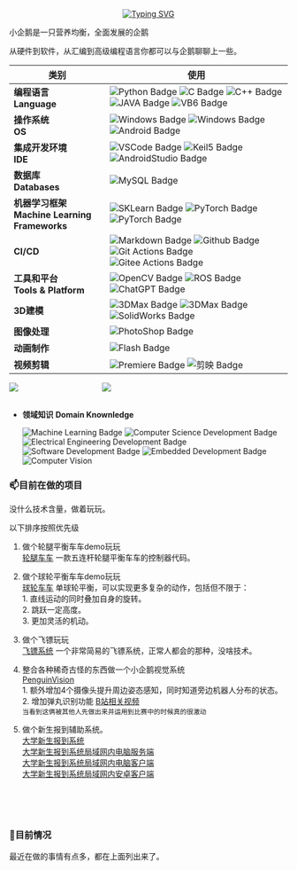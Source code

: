<!-- ### Hi there 👋

**LJW0401/LJW0401** is a ✨ _special_ ✨ repository because its `README.md` (this file) appears on your GitHub profile.

Here are some ideas to get you started:

- 🔭 I’m currently working on ...
- 🌱 I’m currently learning ...
- 👯 I’m looking to collaborate on ...
- 🤔 I’m looking for help with ...
- 💬 Ask me about ...
- 📫 How to reach me: ...
- 😄 Pronouns: ...
- ⚡ Fun fact: ...
-->


<!-- ### 👋欢迎来到小企鹅的GitHub空间 -->

<!-- <div align="center">
    <img src="https://readme-typing-svg.demolab.com?font=Fira+Code&pause=1000&color=black&width=435&lines=👋欢迎来到小企鹅的GitHub&center=true&size=27" alt="Typing SVG" />
</div> -->


<a href="https://git.io/typing-svg">
    <div align="center">
        <img src="https://readme-typing-svg.herokuapp.com?font=Fira+Code&pause=1000&width=435&lines=%F0%9F%91%8B%E6%AC%A2%E8%BF%8E%E6%9D%A5%E5%88%B0%E5%B0%8F%E4%BC%81%E9%B9%85%E7%9A%84GitHub" alt="Typing SVG" />
    </div>
</a>

<!-- <div align="center"> <img src="https://metrics.lecoq.io/sun0225SUN?template=classic&config.timezone=Asia%2FShanghai"> </div> -->

<!-- [![你的GitHub仓库ID's github activity graph](https://activity-graph.herokuapp.com/graph?username=LJW0401&theme=dracula)](https://github.com/ashutosh00710/github-readme-activity-graph)

<img src="https://activity-graph.herokuapp.com/graph?username=LJW0401&theme=dracula"> -->


小企鹅是一只营养均衡，全面发展的企鹅

从硬件到软件，从汇编到高级编程语言你都可以与企鹅聊聊上一些。

|类别|使用|
|---|---|
|**编程语言**<br>**Language**|![Python Badge](https://img.shields.io/badge/-Python-22FF22?style=flat&logo=python&logoColor=white) ![C Badge](https://img.shields.io/badge/-C-blue?style=flat&logo=c&logoColor=white) ![C++ Badge](https://img.shields.io/badge/-C%2B%2B-blue?style=flat&logo=c%2B%2B&logoColor=white) ![JAVA Badge](https://img.shields.io/badge/-JAVA-blue?style=flat&logo=java&logoColor=white) ![VB6 Badge](https://img.shields.io/badge/-VB6-956B7B?style=flat) |
|**操作系统**<br>**OS**|![Windows Badge](https://img.shields.io/badge/-Windows-blue?style=flat&logo=windows&logoColor=white) ![Windows Badge](https://img.shields.io/badge/-Ubuntu-blue?style=flat&logo=ubuntu&logoColor=white) ![Android Badge](https://img.shields.io/badge/-Android-22FF22?style=flat&logo=android&logoColor=white)|
|**集成开发环境**<br>**IDE**|![VSCode Badge](https://img.shields.io/badge/-VSCode-007ACC?style=flat&logo=visual-studio-code&logoColor=white) ![Keil5 Badge](https://img.shields.io/badge/-Keil5-007ACC?style=flat&logo=keil&logoColor=white) ![AndroidStudio Badge](https://img.shields.io/badge/-Android%20Studio-007ACC?style=flat&logo=android-studio&logoColor=white)|
|**数据库**<br>**Databases**|![MySQL Badge](https://img.shields.io/badge/-MySQL-blue?style=flat&logo=mysql&logoColor=white)|
|**机器学习框架**<br>**Machine Learning Frameworks**|![SKLearn Badge](https://img.shields.io/badge/-SKLearn-FF6600?style=flat&logo=scikit-learn&logoColor=white) ![PyTorch Badge](https://img.shields.io/badge/-PyTorch-007ACC?style=flat&logo=pytorch&logoColor=white) ![PyTorch Badge](https://img.shields.io/badge/-TensorFlow-007ACC?style=flat&logo=tensorflow&logoColor=white)|
|**CI/CD**|![Markdown Badge](https://img.shields.io/badge/-Markdown-2088FF?style=flat&logo=Markdown&logoColor=white) ![Github Badge](https://img.shields.io/badge/-Github%20-2088FF?style=flat&logo=Github&logoColor=white) ![Git Actions Badge](https://img.shields.io/badge/-Git%20-2088FF?style=flat&logo=Git&logoColor=white) ![Gitee Actions Badge](https://img.shields.io/badge/-Gitee-2088FF?style=flat&logo=Gitee&logoColor=white)|
|**工具和平台**<br>**Tools & Platform**|![OpenCV Badge](https://img.shields.io/badge/-OpenCV-007ACC?style=flat&logo=opencv&logoColor=white) ![ROS Badge](https://img.shields.io/badge/-ROS-007ACC?style=flat&logo=ros&logoColor=white) ![ChatGPT Badge](https://img.shields.io/badge/-ChatGPT-007ACC?style=flat&logo=openai&logoColor=white)|
|**3D建模**|![3DMax Badge](https://img.shields.io/badge/-3DMax-007ACC?style=flat&logo=autodesk&logoColor=white) ![3DMax Badge](https://img.shields.io/badge/-123D-007ACC?style=flat&logo=123d&logoColor=white) ![SolidWorks Badge](https://img.shields.io/badge/-SolidWorks-007ACC?style=flat&logo=solidworks&logoColor=white)|
|**图像处理**|![PhotoShop Badge](https://img.shields.io/badge/-PhotoShop-007ACC?style=flat&logo=adobe-photoshop&logoColor=white)|
|**动画制作**|![Flash Badge](https://img.shields.io/badge/-Flash-FF1111?style=flat&logo=adobe&logoColor=white)|
|**视频剪辑**|![Premiere Badge](https://img.shields.io/badge/-Premiere-007ACC?style=flat&logo=adobe-premiere-pro&logoColor=white) ![剪映 Badge](https://img.shields.io/badge/-%E5%89%AA%E6%98%A0-orange?style=flat)|
<!-- CI/CD代表持续集成（Continuous Integration）和持续交付/持续部署（Continuous Delivery/Continuous Deployment），是一种软件开发流程和实践，旨在通过自动化来提高软件开发和交付的效率、质量和可靠性。它涉及将代码集成到共享代码库中，进行自动化测试，以及将应用程序自动地交付给生产环境或用户。 -->

<div style="display: flex; align-items: center;">
    <div style="flex: 1;">
      <img src="https://github-readme-stats.vercel.app/api/top-langs/?username=LJW0401&layout=compact&langs_count=6&theme=merko" />
    </div>
    <div style="flex: 2;">
      <img src="https://github-readme-stats.vercel.app/api?username=LJW0401&show_icons=true&theme=merko" /> 
    </div>
</div>

<!-- <div align="center">
  <img src="https://github-readme-stats.vercel.app/api?username=LJW0401&show_icons=true&theme=transparent" /> 
</div>

<div align="center">
  <img src="https://github-readme-stats.vercel.app/api/top-langs/?username=LJW0401&layout=compact&langs_count=6&text_color=000&icon_color=fff&theme=merko" />
</div> -->

<br>

- **领域知识** **Domain Knownledge**

    ![Machine Learning Badge](https://img.shields.io/badge/机器学习-Machine%20Learning-01D277?style=flat&logoColor=white) 
    ![Computer Science Development Badge](https://img.shields.io/badge/计算机科学-Computer%20Science-FAB040?style=flat&logoColor=white) 
    ![Electrical Engineering Development Badge](https://img.shields.io/badge/电子工程-Electrical%20Engineering-4C8CBF?style=flat&logoColor=white) 
    ![Software Development Badge](https://img.shields.io/badge/软件开发-Software%20Development-FF6600?style=flat&logoColor=white) 
    ![Embedded Development Badge](https://img.shields.io/badge/嵌入式开发-Embedded%20Development-2088FF?style=flat&logoColor=white)
    ![Computer Vision](https://img.shields.io/badge/计算机视觉-Computer%20Vision-253388?style=flat&logoColor=white)


### 📫目前在做的项目
没什么技术含量，做着玩玩。

以下排序按照优先级

1. 做个轮腿平衡车车demo玩玩<br>
    [轮腿车车](https://github.com/LJW0401/Wheel_Leg_Balance_Vehicle) 一款五连杆轮腿平衡车车的控制器代码。

1. 做个球轮平衡车车demo玩玩<br>
    [球轮车车](https://github.com/LJW0401/Single_Ball_Wheeled_Vehicle) 单球轮平衡，可以实现更多复杂的动作，包括但不限于：<br>
        1. 直线运动的同时叠加自身的旋转。<br>
        2. 跳跃一定高度。<br>
        3. 更加灵活的机动。

1. 做个飞镖玩玩<br>
    [飞镖系统](https://github.com/LJW0401/Dart_System) 一个非常简易的飞镖系统，正常人都会的那种，没啥技术。

1. 整合各种稀奇古怪的东西做一个小企鹅视觉系统<br>
    [PenguinVision](https://github.com/LJW0401/PenguinVision)<br>
        1. 额外增加4个摄像头提升周边姿态感知，同时知道旁边机器人分布的状态。<br>
        2. 增加弹丸识别功能 [B站相关视频](https://www.bilibili.com/video/BV1sP411Y7S6?t=1.6)<br>
        `当看到这俩被其他人先做出来并运用到比赛中的时候真的很激动`
    
1. 做个新生报到辅助系统。<br>
    [大学新生报到系统](https://github.com/LJW0401/University_Freshman_Registration_System)<br>
    [大学新生报到系统局域网内电脑服务端](https://github.com/LJW0401/University_Freshman_Registration_System_PCServer)<br>
    [大学新生报到系统局域网内电脑客户端](https://github.com/LJW0401/University_Freshman_Registration_System_PCClient)<br>
    [大学新生报到系统局域网内安卓客户端](https://github.com/LJW0401/University_Freshman_Registration_System_AndroidClient)<br>
    
    []()<br>
    []()<br>
    []()<br>



### 🔭目前情况
最近在做的事情有点多，都在上面列出来了。

<!-- 首先北极熊的眼睛和大脑需要广泛的研究一下。😎

然后还有学校的新生报到系统，包括服务端、客户端、硬件方面的全套设备要研究一下。 -->


